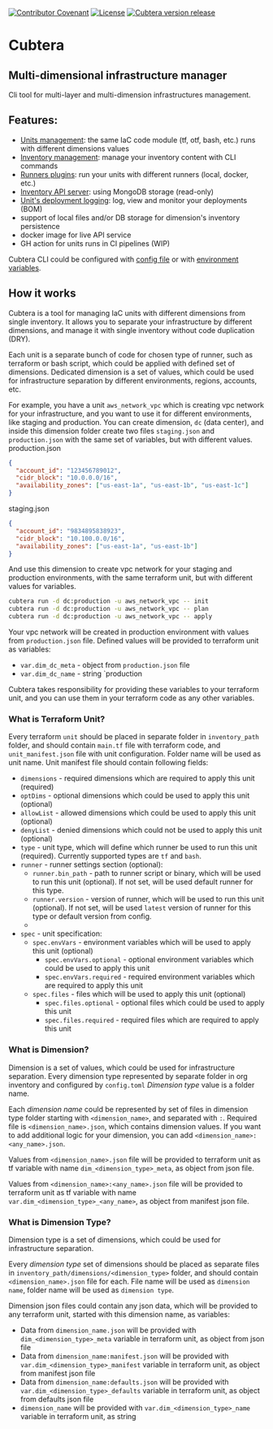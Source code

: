 [![Contributor Covenant](https://img.shields.io/badge/Contributor%20Covenant-2.1-4baaaa.svg)](.github/CODE_OF_CONDUCT.md)
[![License](https://img.shields.io/badge/license-Apache%202.0-blue.svg)](LICENSE)
[![Cubtera version release](https://github.com/cubtera/cubtera/actions/workflows/release_please.yaml/badge.svg?branch=main)](https://github.com/cubtera/cubtera/actions/workflows/release_please.yaml)
# Cubtera
## Multi-dimensional infrastructure manager

Cli tool for multi-layer and multi-dimension infrastructures management.

## Features:
- [Units management](.github/docs/unit.md): the same IaC code module (tf, otf, bash, etc.) runs with different dimensions values
- [Inventory management](.github/docs/im.md): manage your inventory content with CLI commands
- [Runners plugins](.github/docs/runners.md): run your units with different runners (local, docker, etc.)
- [Inventory API server](.github/docs/api.md): using MongoDB storage (read-only)
- [Unit's deployment logging](.github/docs/dlog.md): log, view and monitor your deployments (BOM)
- support of local files and/or DB storage for dimension's inventory persistence
- docker image for live API service
- GH action for units runs in CI pipelines (WIP)

Cubtera CLI could be configured with [config file](.github/docs/config.md) or with [environment variables](.github/docs/config.md#environment-variables).

## How it works

Cubtera is a tool for managing IaC units with different dimensions from single inventory. It allows you to separate your infrastructure by different dimensions, and manage it with single inventory without code duplication (DRY).

Each unit is a separate bunch of code for chosen type of runner, such as terraform or bash script, which could be applied with defined set of dimensions. 
Dedicated dimension is a set of values, which could be used for infrastructure separation by different environments, regions, accounts, etc.

For example, you have a unit `aws_network_vpc` which is creating vpc network for your infrastructure, and you want to use it for different environments, like staging and production. You can create dimension, `dc` (data center), and inside this dimension folder create two files `staging.json` and `production.json` with the same set of variables, but with different values. 
production.json
```json
{ 
  "account_id": "123456789012",
  "cidr_block": "10.0.0.0/16",
  "availability_zones": ["us-east-1a", "us-east-1b", "us-east-1c"]
}
```
staging.json
```json
{ 
  "account_id": "9834895838923",
  "cidr_block": "10.100.0.0/16",
  "availability_zones": ["us-east-1a", "us-east-1b"]
}
```
And use this dimension to create vpc network for your staging and production environments, with the same terraform unit, but with different values for variables. 
```bash
cubtera run -d dc:production -u aws_network_vpc -- init
cubtera run -d dc:production -u aws_network_vpc -- plan
cubtera run -d dc:production -u aws_network_vpc -- apply
```
Your vpc network will be created in production environment with values from `production.json` file. Defined values will be provided to terraform unit as variables:
- `var.dim_dc_meta` - object from `production.json` file
- `var.dim_dc_name` - string `production

Cubtera takes responsibility for providing these variables to your terraform unit, and you can use them in your terraform code as any other variables.

### What is Terraform Unit?
Every terraform `unit` should be placed in separate folder in `inventory_path` folder, and should contain `main.tf` file with terraform code, and `unit_manifest.json` file with unit configuration. Folder name will be used as unit name.
Unit manifest file should contain following fields:
- `dimensions` - required dimensions which are required to apply this unit (required)
- `optDims` - optional dimensions which could be used to apply this unit (optional)
- `allowList` - allowed dimensions which could be used to apply this unit (optional)
- `denyList` - denied dimensions which could not be used to apply this unit (optional)
- `type` - unit type, which will define which runner be used to run this unit (required). Currently supported types are `tf` and `bash`.
- `runner` - runner settings section (optional):
  - `runner.bin_path` - path to runner script or binary, which will be used to run this unit (optional). If not set, will be used default runner for this type.
  - `runner.version` - version of runner, which will be used to run this unit (optional). If not set, will be used `latest` version of runner for this type or default version from config.
  - 
- `spec` - unit specification:
  - `spec.envVars` - environment variables which will be used to apply this unit (optional)
    - `spec.envVars.optional` - optional environment variables which could be used to apply this unit
    - `spec.envVars.required` - required environment variables which are required to apply this unit
  - `spec.files` - files which will be used to apply this unit (optional)
    - `spec.files.optional` - optional files which could be used to apply this unit
    - `spec.files.required` - required files which are required to apply this unit

### What is Dimension?

Dimension is a set of values, which could be used for infrastructure separation. 
Every dimension type represented by separate folder in org inventory and configured by `config.toml`
*Dimension type* value is a folder name.

Each *dimension name* could be represented by set of files in dimension type folder starting with `<dimension_name>`, and separated with `:`.
Required file is `<dimension_name>.json`, which contains dimension values. If you want to add additional logic for your dimension, you can add `<dimension_name>:<any_name>.json`.

Values from `<dimension_name>.json` file will be provided to terraform unit as tf variable with name `dim_<dimension_type>_meta`, as object from json file.

Values from `<dimension_name>:<any_name>.json` file will be provided to terraform unit as tf variable with name `var.dim_<dimension_type>_<any_name>`, as object from manifest json file.

### What is Dimension Type?
Dimension type is a set of dimensions, which could be used for infrastructure separation.

<!-- Every dimension entry is represented with three separate files, which are:
- `<dimension_name>.json` - dimension values file (required)
- `<dimension_name>:manifest.json` - dimension manifest file (optional), could be used for ownership separation or other purposes
- `<dimension_name>:defaults.json` - dimension defaults file (optional), could be used to set default values for dimension -->

Every *dimension type* set of dimensions should be placed as separate files in `inventory_path/dimensions/<dimension_type>` folder, and should contain `<dimension_name>.json` file for each. 
File name will be used as `dimension name`, folder name will be used as `dimension type`.

Dimension json files could contain any json data, which will be provided to any terraform unit, started with this dimension name, as variables:
- Data from `dimension_name.json` will be provided with `dim_<dimension_type>_meta` variable in terraform unit, as object from json file
- Data from `dimension_name:manifest.json` will be provided with `var.dim_<dimension_type>_manifest` variable in terraform unit, as object from manifest json file
- Data from `dimension_name:defaults.json` will be provided with `var.dim_<dimension_type>_defaults` variable in terraform unit, as object from defaults json file
- `dimension_name` will be provided with `var.dim_<dimension_type>_name` variable in terraform unit, as string